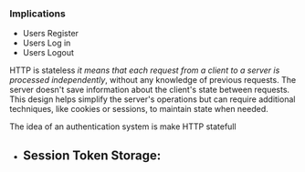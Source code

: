 ### Implications
	
- Users Register
- Users Log in
- Users Logout

HTTP is stateless *it means that each request from a client to a server is processed independently*, without any knowledge of previous requests. The server doesn't save information about the client's state between requests. This design helps simplify the server's operations but can require additional techniques, like cookies or sessions, to maintain state when needed.

The idea of an authentication system is make HTTP statefull

- Session Token Storage:
	- 